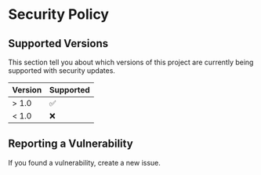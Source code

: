 # Security Policy

## Supported Versions

This section tell you about which versions of this project are
currently being supported with security updates.

| Version | Supported          |
| ------- | ------------------ |
| > 1.0   | :white_check_mark: |
| < 1.0   | :x:                |

## Reporting a Vulnerability

If you found a vulnerability, create a new issue.
